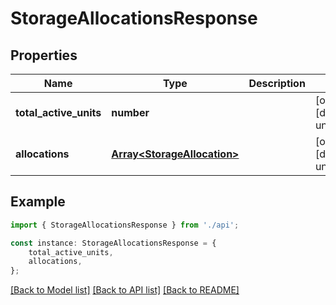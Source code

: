 # StorageAllocationsResponse


## Properties

Name | Type | Description | Notes
------------ | ------------- | ------------- | -------------
**total_active_units** | **number** |  | [optional] [default to undefined]
**allocations** | [**Array&lt;StorageAllocation&gt;**](StorageAllocation.md) |  | [optional] [default to undefined]

## Example

```typescript
import { StorageAllocationsResponse } from './api';

const instance: StorageAllocationsResponse = {
    total_active_units,
    allocations,
};
```

[[Back to Model list]](../README.md#documentation-for-models) [[Back to API list]](../README.md#documentation-for-api-endpoints) [[Back to README]](../README.md)
